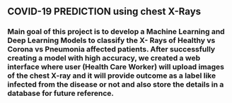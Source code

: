 ## COVID-19 PREDICTION using chest X-Rays
### Main goal of this project is to develop a Machine Learning and Deep Learning Models to classify the X- Rays  of  Healthy  vs  Corona vs Pneumonia affected  patients. After successfully creating a model with high accuracy, we created a web interface where user (Health Care Worker) will upload images of the chest X-ray and it will provide outcome as a label like infected from the disease or not and also store the details in a database for future reference.
